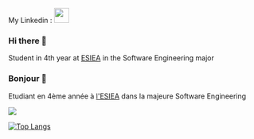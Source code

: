 My Linkedin : <a href="https://www.linkedin.com/in/morinflorian/"><img height="30" src="https://upload.wikimedia.org/wikipedia/commons/c/ca/LinkedIn_logo_initials.png"></a>


### Hi there 👋

Student in 4th year at <a href="https://www.esiea.fr/">ESIEA</a> in the Software Engineering major

### Bonjour 👋
  
Etudiant en 4ème année à <a href="https://www.esiea.fr/">l'ESIEA</a> dans la majeure Software Engineering

![](https://github-readme-stats.vercel.app/api?username=Hikachhu&count_private=false&show_icons=true&theme=highcontrast)

[![Top Langs](https://github-readme-stats.vercel.app/api/top-langs/?username=Hikachhu&langs_count=8)](https://github-readme-stats.vercel.app/api/top-langs/?username=Hikachhu&langs_count=8)
<!--
**Hikachhu/Hikachhu** is a ✨ _special_ ✨ repository because its `README.md` (this file) appears on your GitHub profile.

Here are some ideas to get you started:

- 🔭 I’m currently working on ...
- 🌱 I’m currently learning ...
- 👯 I’m looking to collaborate on ...
- 🤔 I’m looking for help with ...
- 💬 Ask me about ...
- 📫 How to reach me: ...
- 😄 Pronouns: ...
- ⚡ Fun fact: ...
-->

